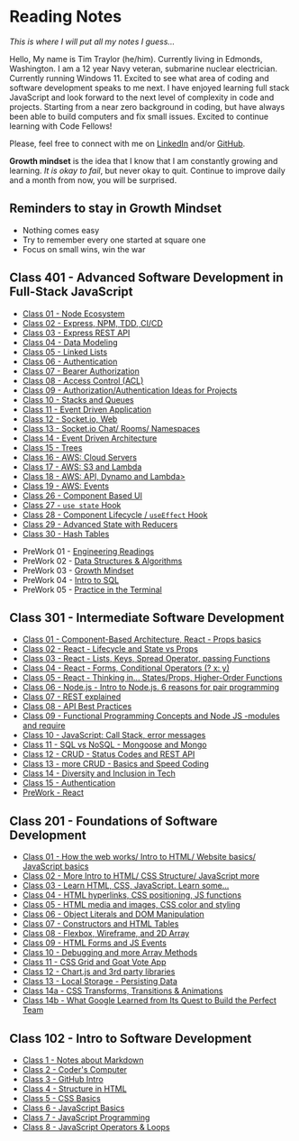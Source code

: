 # Reading Notes

*This is where I will put all my notes I guess...*

Hello, My name is Tim Traylor (he/him). Currently living in Edmonds, Washington. I am a 12 year Navy veteran, submarine nuclear electrician. Currently running Windows 11. Excited to see what area of coding and software development speaks to me next. I have enjoyed learning full stack JavaScript and look forward to the next level of complexity in code and projects. Starting from a near zero background in coding, but have always been able to build computers and fix small issues. Excited to continue learning with Code Fellows!

Please, feel free to connect with me on [LinkedIn](www.linkedin.com/in/ttraylor310) and/or [GitHub](https://github.com/ttraylor310).

**Growth mindset** is the idea that I know that I am constantly growing and learning. *It is okay to fail*, but never okay to quit. Continue to improve daily and a month from now, you will be surprised.

<!-- ### Various Notes for Markdown

**Two asterisks make it Bold**  
_One underscore is Italic_  
**_Three asterisks are both Bold and Italic_** 
> blockquote 
'code'
Horizontal rule: ---
Link/Img: ![alt text](link)
Fenced Code Block - ``` { blah blah } ```
Strikethrough: ~~World is flat.~~
Highlight: == important words ==
Subscript: H~2~O
Superscript: X^2^

-->

## Reminders to stay in Growth Mindset

* Nothing comes easy
* Try to remember every one started at square one
* Focus on small wins, win the war

## Class 401 - Advanced Software Development in Full-Stack JavaScript

* [Class 01 - Node Ecosystem](/C401/class-01.md)
* [Class 02 - Express, NPM, TDD, CI/CD](/C401/class-02.md)
* [Class 03 - Express REST API](/C401/class-03.md)
* [Class 04 - Data Modeling](/C401/class-04.md)
* [Class 05 - Linked Lists](/C401/class-05.md)
* [Class 06 - Authentication](/C401/class-06.md)
* [Class 07 - Bearer Authorization](/C401/class-07.md)
* [Class 08 - Access Control (ACL)](/C401/class-08.md)
* [Class 09 - Authorization/Authentication Ideas for Projects](/C401/class-09.md)
* [Class 10 - Stacks and Queues](/C401/class-10.md)
* [Class 11 - Event Driven Application](/C401/class-11.md)
* [Class 12 - Socket.io, Web](/C401/class-12.md)
* [Class 13 - Socket.io Chat/ Rooms/ Namespaces](/C401/class-13.md)
* [Class 14 - Event Driven Architecture](/C401/class-14.md)
* [Class 15 - Trees](/C401/class-15.md)
* [Class 16 - AWS: Cloud Servers](/C401/class-16.md)
* [Class 17 - AWS: S3 and Lambda](/C401/class-17.md)
* [Class 18 - AWS: API, Dynamo and Lambda>](/C401/class-18.md)
* [Class 19 - AWS: Events](/C401/class-19.md)
* [Class 26 - Component Based UI](/C401/class-26.md)
* [Class 27 - `use state` Hook](/C401/class-27.md)
* [Class 28 - Component Lifecycle / `useEffect` Hook](/C401/class-28.md)
* [Class 29 - Advanced State with Reducers](/C401/class-29.md)
* [Class 30 - Hash Tables](/C401/class-30.md)
<!-- * [Class 31 - ]
* [Class 32 - ]
* [Class 33 - ]
* [Class 34 - ]
* [Class 35 - ]
* [Class 36 - ]
* [Class 37 - ]
* [Class 38 - ]
* [Class 39 - ]
* [Class 40 - ]
* [Class 41 - ]
* [Class 42 - ]
* [Class 43 - ] -->
* PreWork 01 - [Engineering Readings](/C401/preWork/engread.md)
* PreWork 02 - [Data Structures & Algorithms](/C401/preWork/dsa.md)
* PreWork 03 - [Growth Mindset](/C401/preWork/growth-mindset.md)
* PreWork 04 - [Intro to SQL](/C401/preWork/introductionSQL.md)
* PreWork 05 - [Practice in the Terminal](/C401/preWork/terminal-practice.md)

## Class 301 - Intermediate Software Development

* [Class 01 - Component-Based Architecture, React - Props basics](/C301/class-01.md)
* [Class 02 - React - Lifecycle and State vs Props](/C301/class-02.md)
* [Class 03 - React - Lists, Keys, Spread Operator, passing Functions](/C301/class-03.md)
* [Class 04 - React - Forms, Conditional Operators (? x: y)](/C301/class-04.md)
* [Class 05 - React - Thinking in... States/Props, Higher-Order Functions](/C301/class-05.md)
* [Class 06 - Node.js - Intro to Node.js. 6 reasons for pair programming](/C301/class-06.md)
* [Class 07 - REST explained](/C301/class-07.md)
* [Class 08 - API Best Practices](/C301/class-08.md)
* [Class 09 - Functional Programming Concepts and Node JS -modules and require](/C301/class-09.md)
* [Class 10 - JavaScript: Call Stack, error messages](/C301/class-10.md)
* [Class 11 - SQL vs NoSQL - Mongoose and Mongo](/C301/class-11.md)
* [Class 12 - CRUD - Status Codes and REST API](/C301/class-12.md)
* [Class 13 - more CRUD - Basics and Speed Coding](/C301/class-13.md)
* [Class 14 - Diversity and Inclusion in Tech](/C301/class-14.md)
* [Class 15 - Authentication](/C301/class-15.md)
* [PreWork - React](/C301/react.md)

## Class 201 - Foundations of Software Development

* [Class 01 - How the web works/ Intro to HTML/ Website basics/ JavaScript basics](/C201/class-01.md)
* [Class 02 - More Intro to HTML/ CSS Structure/ JavaScript more](/C201/class-02.md)
* [Class 03 - Learn HTML, CSS, JavaScript. Learn some...](/C201/class-03.md)
* [Class 04 - HTML hyperlinks, CSS positioning, JS functions](/C201/class-04.md)
* [Class 05 - HTML media and images, CSS color and styling](/C201/class-05.md)
* [Class 06 - Object Literals and DOM Manipulation](/C201/class-06.md)
* [Class 07 - Constructors and HTML Tables](/C201/class-07.md)
* [Class 08 - Flexbox, Wireframe, and 2D Array](/C201/class-08.md)
* [Class 09 - HTML Forms and JS Events](/C201/class-09.md)
* [Class 10 - Debugging and more Array Methods](/C201/class-10.md)
* [Class 11 - CSS Grid and Goat Vote App](/C201/class-11.md)
* [Class 12 - Chart.js and 3rd party libraries](/C201/class-12.md)
* [Class 13 - Local Storage - Persisting Data](/C201/class-13.md)
* [Class 14a - CSS Transforms, Transitions & Animations](/C201/class-14a.md)
* [Class 14b - What Google Learned from Its Quest to Build the Perfect Team](/C201/class-14b.md)

## Class 102 - Intro to Software Development

* [Class 1 - Notes about Markdown](/C102/class-01.md)
* [Class 2 - Coder's Computer](/C102/class-02.md)
* [Class 3 - GitHub Intro](/C102/class-03.md)
* [Class 4 - Structure in HTML](/C102/class-04.md)
* [Class 5 - CSS Basics](/C102/class-05.md)
* [Class 6 - JavaScript Basics](/C102/class-06.md)
* [Class 7 - JavaScript Programming](/C102/class-07.md)
* [Class 8 - JavaScript Operators & Loops](/C102/class-08.md)
